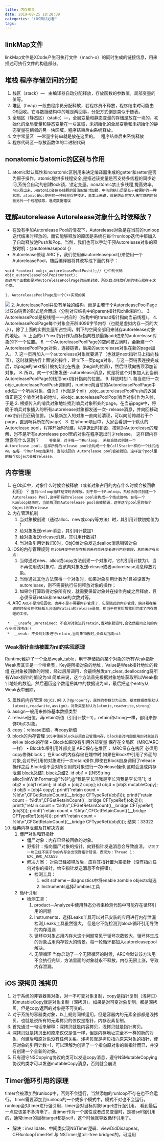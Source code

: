 ```yaml
---
title: 内存相关
date: 2019-08-25 18:28:08
categories: "iOS面试必看"
tags:
---
```



## linkMap文件
linkMap文件是XCode产生可执行文件（mach-o）的同时生成的链接信息，用来描述可执行文件的构造部分。

## 堆栈 程序存储空间的分配
1. 栈区（stack）—   由编译器自动分配释放，存放函数的参数值，局部变量的值等。
2. 堆区（heap)   一般由程序员分配释放，若程序员不释放，程序结束时可能由OS回收。它与数据结构中的堆是两回事，分配方式倒是类似于链表。
3. 全局区（静态区）（static）—，全局变量和静态变量的存储是放在一块的，初始化的全局变量和静态变量在一块区域，未初始化的全局变量和未初始化的静态变量在相邻的另一块区域。程序结束后由系统释放。
4. 文字常量区   —常量字符串就是放在这里的。   程序结束后由系统释放  
5. 程序代码区—存放函数体的二进制代码

## nonatomic与atomic的区别与作用
1. atomic默认属性和nonatomic区别用来决定编译器生成的getter和setter是否为原子操作。atomic提供多线程安全,是描述该变量是否支持多线程的同步访问,系统会自动的创建lock锁，锁定变量。nonatomic禁止多线程,提高效率。
`
可以看出来，用atomic会在多线程的设值取值时加锁，中间的执行层是处于被保护的一种状态，atomic是oc使用的一种线程保护技术，基本上来讲，就是防止在写入未完成的时候被另外一个线程读取，造成数据错误`

## 理解autorelease Autorelease对象什么时候释放？
* 在没有手加Autorelease Pool的情况下，Autorelease对象是在当前的runloop迭代结束时释放的，而它能够释放的原因是系统在每个runloop迭代中都加入了自动释放池Push和Pop。当然，我们也可以手动干预Autorelease对象的释放时机：@autoreleasepool {}
* Autorelease原理
ARC下，我们使用@autoreleasepool{}来使用一个AutoreleasePool，随后编译器将其改写成下面的样子：
```
void *context =objc_autoreleasePoolPush();// {}中的代码
objc_autoreleasePoolPop(context);
而这两个函数都是对AutoreleasePoolPage的简单封装，所以自动释放机制的核心就在于这个类。
```

	1. AutoreleasePoolPage是一个C++实现的类
![](http://cc.cocimg.com/api/uploads/20150602/1433231088247726.png)
	2. AutoreleasePool并没有单独的结构，而是由若干个AutoreleasePoolPage以双向链表的形式组合而成（分别对应结构中的parent指针和child指针）。
	3. AutoreleasePool是按线程一一对应的（结构中的thread指针指向当前线程）。
	4. AutoreleasePoolPage每个对象会开辟4096字节内存（也就是虚拟内存一页的大小），除了上面的实例变量所占空间，剩下的空间全部用来储存autorelease对象的地址。
  5. 上面的id *next指针作为游标指向栈顶最新add进来的autorelease对象的下一个位置。
  6. 一个AutoreleasePoolPage的空间被占满时，会新建一个AutoreleasePoolPage对象，连接链表，后来的autorelease对象在新的page加入。
  7. 这一页再加入一个autorelease对象就要满了（也就是next指针马上指向栈顶），这时就要执行上面说的操作，建立下一页page对象，与这一页链表连接完成后，新page的next指针被初始化在栈底（begin的位置），然后继续向栈顶添加新对象。
  8. 所以，向一个对象发送- autorelease消息，就是将这个对象加入到当前AutoreleasePoolPage的栈顶next指针指向的位置。
  9. 释放时刻
     1. 每当进行一次objc_autoreleasePoolPush调用时，runtime向当前的AutoreleasePoolPage中add进一个哨兵对象，值为0（也就是个nil）,objc_autoreleasePoolPush的返回值正是这个哨兵对象的地址，被objc_autoreleasePoolPop(哨兵对象)作为入参，于是
     2. 根据传入的哨兵对象地址找到哨兵对象所处的page。在当前page中，将晚于哨兵对象插入的所有autorelease对象都发送一次- release消息，并向回移动next指针到正确位置。（从最新加入的对象一直向前清理，可以向前跨越若干个page，直到哨兵所在的page）
     3. 在Iphone项目中，大家会看到一个默认的Autorelease pool，程序开始时创建，程序退出时销毁，按照对Autorelease的理解，岂不是所有autorelease pool里的对象在程序退出时才release， 这样跟内存泄露有什么区别？
　　`答案是，对于每一个Runloop， 系统会隐式创建一个Autorelease pool，这样所有的release pool会构成一个象CallStack一样的一个栈式结构，在每一个Runloop结束时，当前栈顶的 Autorelease pool会被销毁，这样这个pool里的每个Object会被release。`

## 内存管理
1. 在ObjC中，对象什么时候会被释放（或者对象占用的内存什么时候会被回收利用）？
`当前runloop循环结束时会释放。对于每一个Runloop，系统会隐式创建一个Autorelease Pool,这样所有的release pool会构成一个栈式结构，在每一个Runloop结束时，当前栈顶的Autorelease pool会被销毁，这样这个pool里的每个Object会被release
`
2. 内存管理机制
 	1. 当对象被创建（通过alloc、new或copy等方法）时，其引用计数初始值为1
 	2. 给对象发送retain消息，其引用计数加1
 	3. 给对象发送release消息，其引用计数减1
 	4. 当对象引用计数归0时，ObjC给对象发送dealloc消息销毁对象
3. iOS的内存管理规则
`在iOS开发中也存在规则来约束开发者进行内存管理，总的来讲有三点：`
    1. 当你通过new、alloc或copy方法创建一个对象时，它的引用计数为1，当不再使用该对象时，应该向对象发送release或者autorelease消息释放对象。
    2. 当你通过其他方法获得一个对象时，如果对象引用计数为1且被设置为autorelease，则不需要执行任何释放对象的操作；
    3. 如果你打算取得对象所有权，就需要保留对象并在操作完成之后释放，且必须保证retain和release的次数对等。
4. ARC 
`ARC不是垃圾回收，也并不是不需要内存管理了，它是隐式的内存管理，编译器在编译的时候会在代码插入合适的ratain和release语句，相当于在背后帮我们完成了内存管理的工作。`

 ```
  *  __unsafe_unretained: 不会对对象进行retain,当对象销毁时,会依然指向之前的内存空间(野指针)  
  *  __weak: 不会对对象进行retain,当对象销毁时,会自动指向nil
 ```
### Weak指针自动被置为nil的实现原理
Runtime维护了一个全局weak_table，用于存储指向某个对象的所有Weak指针
Weak表其实是一个哈希表，Key是所指对象的地址，Value是Weak指针地址的数组,在对象被回收的时候，经过层层调用，会最终触发arr_clear_deallocating将所有Weak指针的值设为nil
简单来说，这个方法首先根据对象地址获取所以Weak指针地址的数组，然后遍历这个数组把其中的数据设为nil，最后把这个entry从Weak表中删除。

5. 属性的内存管理
  `ObjC2.0引入了@property，属性的参数分为三类，基本数据类型默认(atomic,readwrite,assign)，对象类型默认为(atomic,readwrite,strong)`
  1. assign一般用来修饰基本数据类型
  2. release旧值，再retain新值（引用计数＋1），retain和strong一样，都用来修饰ObjC对象。
  3. copy：release旧值，再copy新值
6.  block的内存管理
`iOS中使用block必须自己管理内存，block会对内部使用的对象进行强引用`
 block的存储
	•	Block如果没有引用外部变量 保存在全局区（MRC/ARC一样）
	•	Block如果引用外部变量 ARC保存在堆区； MRC保存在栈区 必须用copy修饰block；
	 在Block的内存存储在堆中时,如果在Block中引用了外面的对象,会对所引用的对象进行一次retain操作,即使在Block自身调用了release操作之后,Block也不会对所引用的对象进行一次release操作,这时会造成内存泄漏 
[block总结1](https://www.cnblogs.com/huntaiji/p/10923836.html). 
[block总结2](https://www.jianshu.com/p/00a7ee0177ea). 
 id obj1 = [[NSString alloc]initWithFormat:@"%@",@"我是李长鸿我是李长鸿我是李长鸿"];
    id obj2 = [obj1 retain];
    id obj3 = [obj2 copy];
    id obj4 = [obj3 mutableCopy];
    id obj5 = [obj4 copy]; 
    printf("retain count = %ld\n",CFGetRetainCount((__bridge CFTypeRef)(obj1)));
    printf("retain count = %ld\n",CFGetRetainCount((__bridge CFTypeRef)(obj2)));
    printf("retain count = %ld\n",CFGetRetainCount((__bridge CFTypeRef)(obj3)));
    printf("retain count = %ld\n",CFGetRetainCount((__bridge CFTypeRef)(obj4)));
    printf("retain count = %ld\n",CFGetRetainCount((__bridge CFTypeRef)(obj5)));
  结果：33322
7. 经典内存泄漏及其解决方案
	1. 僵尸对象和野指针
		* 僵尸对象：内存已经被回收的对象。
		* 野指针：指向僵尸对象的指针，向野指针发送消息会导致崩溃。
		`访问了一块已经不属于你的内存会出现野指针错误，表现为：Thread 1：EXC_BAD_ACCESS
`
		* 解决方案： 对象已经被释放后，应将其指针置为空指针（没有指向任何对象的指针，给空指针发送消息不会报错）。
			* 检测工具：
				1. edit scheme－diagnostics中将enable zombie objects勾选
				2. Instruments选择Zombies工具
	2. 循环引用
	   * 检测工具：
			1. product－Analyze中使用静态分析来检测代码中可能存在循环引用的问题
			2. Instruments，选择Leaks工具可以对已安装的应用进行内存泄漏检测,Leaks工具虽然强大，			但是它不能检测到block循环引用导致的内存泄漏
			3. 循环中对象占用内存大这个问题常见于循环次数较大，循环体生成的对象占用内存较大的情景。每一轮循环都加入autoreleasepool解决。
			4. 无限循环
				当你启动了一个无限循环的时候，ARC会默认该方法用不会执行完毕，方法里面的对象就永不释放，内存无限上涨，导致内存泄漏。
 
## iOS 深拷贝 浅拷贝
1. 对于系统的非容器类对象，对一不可变对象复制，copy是指针复制（浅拷贝）和mutableCopy就是对象复制（深拷贝）。如果是对可变对象复制，都是深拷贝，但是copy返回的对象是不可变的。
2. 对于系统的容器类对象，以上规则同样适用，但是容器内的元素全部都是浅拷贝，也就是说所有的元素拷贝的仅仅是指针，内存没素复制。
3. 首先通过一句话来解释：深拷贝就是内容拷贝，浅拷贝就是指针拷贝。
4. 深拷贝就是拷贝出和原来仅仅是值一样，但是内存地址完全不一样的新的对象，创建后和原对象没有任何关系。浅拷贝就是拷贝指向原来对象的指针，使原对象的引用计数+1，可以理解为创建了一个指向原对象的新指针而已，并没有创建一个全新的对象。
5. 只有遵守NSCopying协议的类可以发送copy消息，遵守NSMutableCopying协议的类才可以发送mutableCopy消息，否则就会崩溃

## Timer循环引用的原理
timer会被添加到runloop中，否则不会运行，当然添加的runloop不存在也不会运行。
timer需要添加到runloop的一个或多个模式中，模式不对也不会运行。
runloop会对timer进行强引用，timer会对目标对象target进行强引用。
看到最后一点应该差不多清晰了，当timer作为一个属性或者成员变量时，是被self强引用的，通常timer的目标target都是self，这个时候就导致循环引用了。
 *  解决：invalidate、中间类实现NSTimer逻辑、viewDidDisappear。
CFRunloopTimerRef 与 NSTimer是toll-free bridged的，可混用

